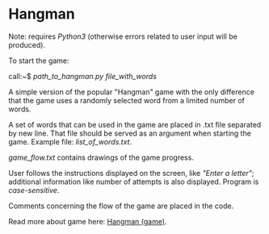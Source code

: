 # Hangman

Note: requires *Python3* (otherwise errors related to user input will be produced).

To start the game:<br />

call:~$ *path_to_hangman.py file_with_words*

A simple version of the popular "Hangman" game with the only difference that the game uses a randomly selected word from a limited number of words.<br /> 

A set of words that can be used in the game are placed in .txt file separated by new line. That file should be served as an argument when starting the game. Example file: *list_of_words.txt*. <br />

*game_flow.txt* contains drawings of the game progress. <br />

User follows the instructions displayed on the screen, like *"Enter a letter"*; additional information like number of attempts is also displayed. Program is *case-sensitive*.<br />

Comments concerning the flow of the game are placed in the code.

Read more about game here: [Hangman (game)](https://en.wikipedia.org/wiki/Hangman_(game)).
